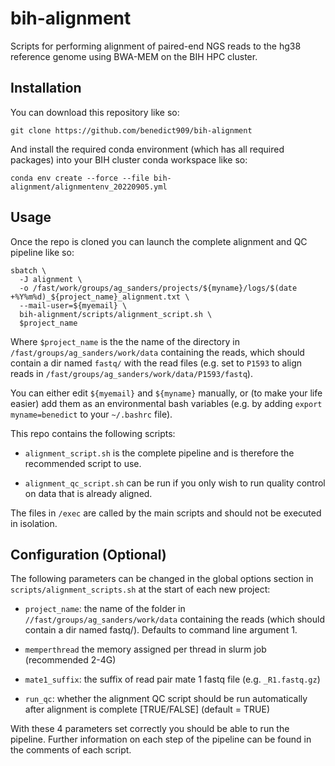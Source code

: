 # bih-alignment

Scripts for performing alignment of paired-end NGS reads to the hg38 reference genome using BWA-MEM on the BIH HPC cluster. 

## Installation

You can download this repository like so:

```
git clone https://github.com/benedict909/bih-alignment
```

And install the required conda environment (which has all required packages) into your BIH cluster conda workspace like so:

```
conda env create --force --file bih-alignment/alignmentenv_20220905.yml
```

## Usage 

Once the repo is cloned you can launch the complete alignment and QC pipeline like so:
```
sbatch \
  -J alignment \
  -o /fast/work/groups/ag_sanders/projects/${myname}/logs/$(date +%Y%m%d)_${project_name}_alignment.txt \
  --mail-user=${myemail} \
  bih-alignment/scripts/alignment_script.sh \
  $project_name
```
Where `$project_name` is the the name of the directory in `/fast/groups/ag_sanders/work/data` containing the reads, which should contain a dir named `fastq/` with the read files (e.g. set to `P1593` to align reads in `/fast/groups/ag_sanders/work/data/P1593/fastq`). 

You can either edit `${myemail}` and `${myname}` manually, or (to make your life easier) add them as an environmental bash variables (e.g. by adding `export myname=benedict` to your `~/.bashrc` file). 

This repo contains the following scripts:

* `alignment_script.sh` is the complete pipeline and is therefore the recommended script to use.

* `alignment_qc_script.sh` can be run if you only wish to run quality control on data that is already aligned.

The files in `/exec` are called by the main scripts and should not be executed in isolation.  


## Configuration (Optional)

The following parameters can be changed in the global options section in `scripts/alignment_scripts.sh` at the start of each new project:

* `project_name`: the name of the folder in `//fast/groups/ag_sanders/work/data` containing the reads (which should contain a dir named fastq/). Defaults to command line argument 1.

* `memperthread` the memory assigned per thread in slurm job (recommended 2-4G)

* `mate1_suffix`: the suffix of read pair mate 1 fastq file (e.g. `_R1.fastq.gz`)

* `run_qc`: whether the alignment QC script should be run automatically after alignment is complete [TRUE/FALSE] (default = TRUE)

With these 4 parameters set correctly you should be able to run the pipeline. Further information on each step of the pipeline can be found in the comments of each script.
